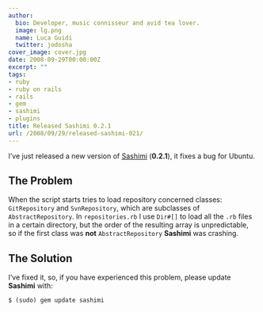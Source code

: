 ```yaml
---
author:
  bio: Developer, music connisseur and avid tea lover.
  image: lg.png
  name: Luca Guidi
  twitter: jodosha
cover_image: cover.jpg
date: 2008-09-29T00:00:00Z
excerpt: ""
tags:
- ruby
- ruby on rails
- rails
- gem
- sashimi
- plugins
title: Released Sashimi 0.2.1
url: /2008/09/29/released-sashimi-021/
---
```


<p>I&#8217;ve just released a new version of <a href="http://lucaguidi.com/pages/sashimi">Sashimi</a> (<strong>0.2.1</strong>), it fixes a bug for Ubuntu.</p>

<h2>The Problem</h2>
<p>
  When the script starts tries to load repository concerned classes: <code>GitRepository</code> and <code>SvnRepository</code>, which are subclasses of <code>AbstractRepository</code>. In <code>repositories.rb</code> I use <code>Dir#[]</code> to load all the <code>.rb</code> files in a certain directory, but the order of the resulting array is unpredictable, so if the first class was <strong>not</strong> <code>AbstractRepository</code> <strong>Sashimi</strong> was crashing.
</p>

<h2>The Solution</h2>
<p>
  I&#8217;ve fixed it, so, if you have experienced this problem, please update <strong>Sashimi</strong> with:<br/><code class="bash">
$ (sudo) gem update sashimi
  </code>
</p>
